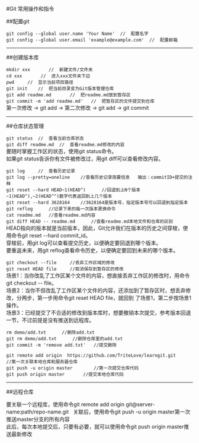 #Git 常用操作和指令   

##配置git    

    git config --global user.name 'Your Name'  //  配置名字   
    git config --global user.email 'example@example.com'  //  配置邮箱   

---
##创建版本库   

```mkdir xxx       //  新建文件/文件夹```   
```cd xxx       //  进入xxx文件夹下边```   
```pwd     //  显示当前项目路径```   
```git init    //  把当前目录变为Git版本管理仓库```   
```git add readme.md       //  把readme.md放到暂存区```   
```git commit -m 'add readme.md'   //  把暂存区的文件提交到仓库```   
第一次修改 -> git add -> 第二次修改 -> git add -> git commit   

---   

##仓库状态管理      

```git status  //  查看当前仓库状态```   
```git diff readme.md  //  查看readme.md修改的内容```   
要随时掌握工作区的状态，使用git status命令。   
如果git status告诉你有文件被修改过，用git diff可以查看修改内容。   
    
```git log     //  查看历史记录```   
```git log --pretty=oneline    //查看历史记录简要信息   输出：commitID+提交的注释```   
```git reset --hard HEAD~1(HEAD^)      //回退到上N个版本~1(HEAD^),~2(HEAD^^)数字代表返回到上几个版本```   
```git reset --hard 3628164    //3628164是版本号，指定版本号可以回退到指定版本```   
```git reflog      //记录下来的每一次版本更换命令```   
```cat readme.md   //查看readme.md内容```   
```git diff HEAD -- readme.md      //查看readme.md本地文件和仓库的区别```   
HEAD指向的版本就是当前版本，因此，Git允许我们在版本的历史之间穿梭，使用命令git reset --hard commit_id。   
穿梭前，用git log可以查看提交历史，以便确定要回退到哪个版本。   
要重返未来，用git reflog查看命令历史，以便确定要回到未来的哪个版本。   

```git checkout --file     //丢弃工作区域的修改```   
```git reset HEAD file     //取消保存到暂存区的修改```   
场景1：当你改乱了工作区某个文件的内容，想直接丢弃工作区的修改时，用命令git checkout -- file。   
场景2：当你不但改乱了工作区某个文件的内容，还添加到了暂存区时，想丢弃修改，分两步，第一步用命令git reset HEAD file，就回到     了场景1，第二步按场景1操作。   
场景3：已经提交了不合适的修改到版本库时，想要撤销本次提交，参考版本回退一节，不过前提是没有推送到远程库。   

```rm demo/add.txt      //删除add.txt```   
```git rm demo/add.txt      //删除仓库里的add.txt```   
```git commit -m 'remove add.txt'   //提交删除```   

```git remote add origin  https://github.com/TriteLove/learngit.git     //第一次关联本地仓库和服务器仓库```   
```git push -u origin master        //第一次提交仓库代码```   
```git push origin master       //提交本地仓库代码```
 
 ---
 
##远程仓库    

要关联一个远程库，使用命令git remote add origin git@server-name:path/repo-name.git   
关联后，使用命令git push -u origin master第一次推送master分支的所有内容   
此后，每次本地提交后，只要有必要，就可以使用命令git push origin master推送最新修改   

